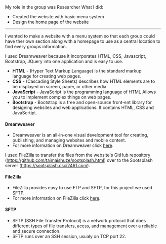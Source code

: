 My role in the group was Researcher
What I did:
* Created the website with basic menu system
* Design the home page of the website
***
I wanted to make a website with a menu system so that each group could have ther own section along with a homepage to use as a central location to find every groups information.

I used Dreamweaver because it incorporates HTML, CSS, Javascript, Bootstrap, JQuery into one application and is easy to use.
* **HTML** - (Hyper Text Markup Language) is the standard markup language for creating web pages.
* **CSS** - (Cascading Style Sheets) describes how HTML elements are to be displayed on screen, paper, or other media.
* **JavaScript** - JavaScript is the programming language of HTML Allows you to implement complex things on web pages.
* **Bootstrap** - Bootstrap is a free and open-source front-ent library for designing websites and web applications. It contains HTML, CSS and JavaScrtipt.

#### Dreamweaver
* Dreamweaver is an all-in-one visual development tool for creating, publishing, and managing websites and mobile content.
* For more information on Dreamweaver click [here](https://helpx.adobe.com/dreamweaver/how-to/what-is-dreamweaver.html).












I used FileZilla to transfer the files from the website's GitHub repository (https://github.com/taimaishuze/sootsplash.html) over to the Sootsplash server (https://sootsplash.csci2461.com).

#### FileZilla
* FileZilla provides easy to use FTP and SFTP, for this project we used SFTP.
* For more information on FileZilla click [here](https://filezilla-project.org/).
#### SFTP
* SFTP (SSH File Transfer Protocol) is a network protocol that does different types of file transfers, acess, and management over a reliable and secure connection.
* SFTP runs over an SSH session, usualy on TCP port 22.
